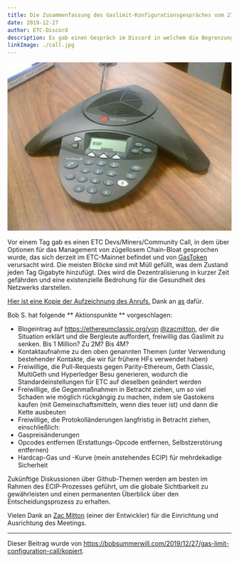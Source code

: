 ```yaml
---
title: Die Zusammenfassung des Gaslimit-Konfigurationsgespräches vom 27.12.2019
date: 2019-12-27
author: ETC-Discord
description: Es gab einen Gespräch im Discord in welchem die Begrenzung des Gaslimites von ETC diskutiert wurde
linkImage: ./call.jpg
---
```

![Flavor Image aufrufen](./call.jpg)

Vor einem Tag gab es einen ETC Devs/Miners/Community Call, in dem über Optionen für das Management von zügellosem Chain-Bloat gesprochen wurde, das sich derzeit im ETC-Mainnet befindet und von [GasToken](https://gastoken.io) verursacht wird. Die meisten Blöcke sind mit Müll gefüllt, was dem Zustand jeden Tag Gigabyte hinzufügt. Dies wird die Dezentralisierung in kurzer Zeit gefährden und eine existenzielle Bedrohung für die Gesundheit des Netzwerks darstellen.

[Hier ist eine Kopie der Aufzeichnung des Anrufs.](Https://bobsummerwill.files.wordpress.com/2019/12/192712-etc_gas-limit-configuration-call_discord.mp3) Dank an [as](https://twitter.com/asis_slm) dafür.

Bob S. hat folgende ** Aktionspunkte ** vorgeschlagen:

- Blogeintrag auf https://ethereumclassic.org/von [@zacmitton](https://twitter.com/voltzroad), der die Situation erklärt und die Bergleute auffordert, freiwillig das Gaslimit zu senken. Bis 1 Million? Zu 2M? Bis 4M?
- Kontaktaufnahme zu den oben genannten Themen (unter Verwendung bestehender Kontakte, die wir für frühere HFs verwendet haben)
- Freiwillige, die Pull-Requests gegen Parity-Ethereum, Geth Classic, MultiGeth und Hyperledger Besu generieren, wodurch die Standardeinstellungen für ETC auf dieselben geändert werden
- Freiwillige, die Gegenmaßnahmen in Betracht ziehen, um so viel Schaden wie möglich rückgängig zu machen, indem sie Gastokens kaufen (mit Gemeinschaftsmitteln, wenn dies teuer ist) und dann die Kette ausbeuten
- Freiwillige, die Protokolländerungen langfristig in Betracht ziehen, einschließlich:
- Gaspreisänderungen
- Opcodes entfernen (Erstattungs-Opcode entfernen, Selbstzerstörung entfernen)
- Hardcap-Gas und -Kurve (mein anstehendes ECIP) für mehrdekadige Sicherheit

Zukünftige Diskussionen über Github-Themen werden am besten im Rahmen des ECIP-Prozesses geführt, um die globale Sichtbarkeit zu gewährleisten und einen permanenten Überblick über den Entscheidungsprozess zu erhalten.

Vielen Dank an [Zac Mitton](https://twitter.com/voltzroad) (einer der Entwickler) für die Einrichtung und Ausrichtung des Meetings.

---

Dieser Beitrag wurde von https://bobsummerwill.com/2019/12/27/gas-limit-configuration-call/kopiert.